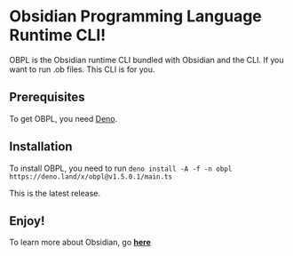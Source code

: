 # Obsidian Programming Language Runtime CLI!

OBPL is the Obsidian runtime CLI bundled with Obsidian and the CLI. If you want to run .ob files. This CLI is for you.

## Prerequisites

To get OBPL, you need [Deno](https://deno.land/).

## Installation

To install OBPL, you need to run ``deno install -A -f -n obpl https://deno.land/x/obpl@v1.5.0.1/main.ts``

This is the latest release.

## Enjoy!

To learn more about Obsidian, go **[here](https://citrine.geodax.ca/)**